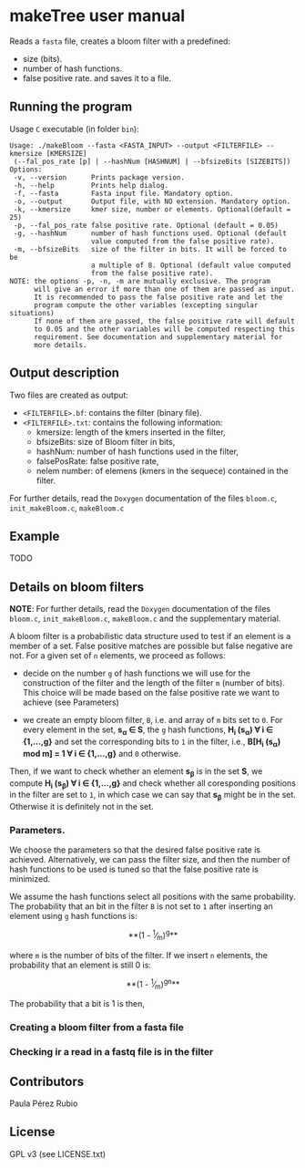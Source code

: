 # makeTree user manual

Reads a `fasta` file, creates a bloom filter with a predefined:
 - size (bits). 
 - number of hash functions.
 - false positive rate.
and saves it to a file. 

## Running the program

Usage `C` executable (in folder `bin`): 

```
Usage: ./makeBloom --fasta <FASTA_INPUT> --output <FILTERFILE> --kmersize [KMERSIZE] 
 (--fal_pos_rate [p] | --hashNum [HASHNUM] | --bfsizeBits [SIZEBITS])
Options: 
 -v, --version      Prints package version.
 -h, --help         Prints help dialog.
 -f, --fasta        Fasta input file. Mandatory option.
 -o, --output       Output file, with NO extension. Mandatory option.
 -k, --kmersize     kmer size, number or elements. Optional(default = 25)
 -p, --fal_pos_rate false positive rate. Optional (default = 0.05)
 -g, --hashNum      number of hash functions used. Optional (default
                    value computed from the false positive rate).
 -m, --bfsizeBits   size of the filter in bits. It will be forced to be
                    a multiple of 8. Optional (default value computed
                    from the false positive rate).
NOTE: the options -p, -n, -m are mutually exclusive. The program 
      will give an error if more than one of them are passed as input.
      It is recommended to pass the false positive rate and let the 
      program compute the other variables (excepting singular situations)
      If none of them are passed, the false positive rate will default
      to 0.05 and the other variables will be computed respecting this
      requirement. See documentation and supplementary material for 
      more details.
```


## Output description

Two files are created as output: 
 - `<FILTERFILE>.bf`: contains the filter (binary file).
 - `<FILTERFILE>.txt`: contains the following information: 
   * kmersize: length of the kmers inserted in the filter, 
   * bfsizeBits: size of Bloom filter in bits,
   * hashNum: number of hash functions used in the filter, 
   * falsePosRate: false positive rate,
   * nelem number: of elemens (kmers in the sequece) contained in the filter.

For further details, read the `Doxygen` documentation of the files
`bloom.c`, `init_makeBloom.c`, `makeBloom.c`

## Example 
 
TODO

## Details on bloom filters

**NOTE**: For further details, read the `Doxygen` documentation of the files
`bloom.c`, `init_makeBloom.c`, `makeBloom.c` and the supplementary material.

A bloom filter is a probabilistic data structure used to test if an element
is a member of a set. False positive matches are possible but false negative 
are not. For a given set of `n` elements, we proceed as follows: 

- decide on the number `g` of hash functions we will use for the construction
of the filter and the length of the filter `m` (number of bits). This choice 
will be made based on the false positive rate we want to 
achieve (see Parameters)

- we create an empty bloom filter, `B`, i.e. and array of `m` bits set 
to `0`. For every element in the set,  **s<sub>&alpha;</sub> &isin; S**, the 
`g` hash functions,  **H<sub>i</sub> (s<sub>&alpha;</sub>) &forall; 
i  &isin; {1,...,g}** and set the corresponding bits to
`1` in the filter, i.e., 
**B[H<sub>i</sub> (s<sub>&alpha;</sub>) mod m] = 1 &forall; i &isin; 
{1,...,g}** and `0` otherwise. 

Then, if we want to check whether an element **s<sub>&beta;</sub>** is in 
the set **S**, we compute **H<sub>i</sub> (s<sub>&beta;</sub>) &forall;
i &isin; {1,...,g}** and check whether all coresponding positions in the 
filter are set to `1`, in which case we can say that **s<sub>&beta;</sub>** 
might be in the set. Otherwise it is definitely not in the set. 

### Parameters. 

We choose the parameters so that the desired false positive rate is 
achieved. Alternatively, we can pass the filter size, and then the 
number of hash functions to be used is tuned so that the false positive
rate is minimized. 

We assume the hash functions select all positions with the same 
probability. The probability that an bit in the filter `B` is not 
set to `1` after inserting an element using `g` hash functions is: 

<p align="center">
**(1 - <sup>1</sup>&frasl;<sub>m</sub>)<sup>g</sup>**
</p>

where `m` is the number of bits of the filter. If we insert `n` elements, 
the probability that an element is still 0 is: 

<p align="center">
**(1 - <sup>1</sup>&frasl;<sub>m</sub>)<sup>gn</sup>**
</p>

The probability that a bit is 1 is then, 


### Creating a bloom filter from a fasta file

### Checking ir a read in a fastq file is in the filter



## Contributors

Paula Pérez Rubio 

## License

GPL v3 (see LICENSE.txt)
